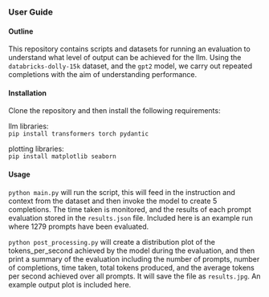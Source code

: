 ### User Guide
#### Outline
This repository contains scripts and datasets for running an evaluation to understand what level of output can be achieved for the llm. Using the `databricks-dolly-15k` dataset, and the `gpt2` model, we carry out repeated completions with the aim of understanding performance.

#### Installation
Clone the repository and then install the following requirements:

llm libraries:  
`pip install transformers torch pydantic`

plotting libraries:  
`pip install matplotlib seaborn`

#### Usage
`python main.py` will run the script, this will feed in the instruction and context from the dataset and then invoke the model to create 5 completions. The time taken is monitored, and the results of each prompt evaluation stored in the `results.json` file. Included here is an example run where 1279 prompts have been evaluated.

`python post_processing.py` will create a distribution plot of the tokens_per_second achieved by the model during the evaluation, and then print a summary of the evaluation including the number of prompts, number of completions, time taken, total tokens produced, and the average tokens per second achieved over all prompts. It will save the file as `results.jpg`. An example output plot is included here.